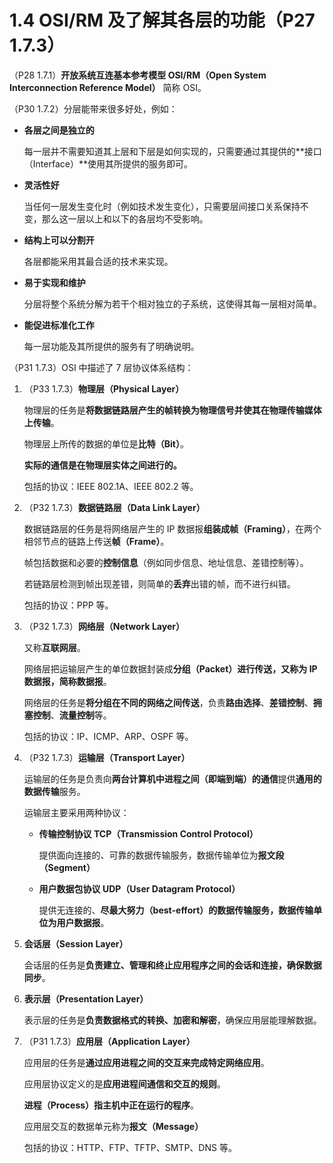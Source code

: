 # 1.4 OSI/RM 及了解其各层的功能（P27 1.7.3）

（P28 1.7.1）**开放系统互连基本参考模型 OSI/RM（Open System Interconnection Reference Model）** 简称 OSI。

（P30 1.7.2）分层能带来很多好处，例如：

+ **各层之间是独立的**

  每一层并不需要知道其上层和下层是如何实现的，只需要通过其提供的**接口（Interface）**使用其所提供的服务即可。

+ **灵活性好**

  当任何一层发生变化时（例如技术发生变化），只需要层间接口关系保持不变，那么这一层以上和以下的各层均不受影响。

+ **结构上可以分割开**

  各层都能采用其最合适的技术来实现。

+ **易于实现和维护**

  分层将整个系统分解为若干个相对独立的子系统，这使得其每一层相对简单。

+ **能促进标准化工作**

  每一层功能及其所提供的服务有了明确说明。

（P31 1.7.3）OSI 中描述了 7 层协议体系结构：

1. （P33 1.7.3）**物理层（Physical Layer）**

   物理层的任务是**将数据链路层产生的帧转换为物理信号并使其在物理传输媒体上传输**。

   物理层上所传的数据的单位是**比特（Bit）**。

   **实际的通信是在物理层实体之间进行的。**

   包括的协议：IEEE 802.1A、IEEE 802.2 等。

2. （P32 1.7.3）**数据链路层（Data Link Layer）**

   数据链路层的任务是将网络层产生的 IP 数据报**组装成帧（Framing）**，在两个相邻节点的链路上传送**帧（Frame）**。

   帧包括数据和必要的**控制信息**（例如同步信息、地址信息、差错控制等）。

   若链路层检测到帧出现差错，则简单的**丢弃**出错的帧，而不进行纠错。

   包括的协议：PPP 等。

3. （P32 1.7.3）**网络层（Network Layer）**

   又称**互联网层**。

   网络层把运输层产生的单位数据封装成**分组（Packet）**进行传送，又称为 **IP 数据报**，简称**数据报**。

   网络层的任务是**将分组在不同的网络之间传送**，负责**路由选择**、**差错控制**、**拥塞控制**、**流量控制**等。

   包括的协议：IP、ICMP、ARP、OSPF 等。

4. （P32 1.7.3）**运输层（Transport Layer）**

   运输层的任务是负责向**两台计算机中进程之间（即端到端）的通信**提供**通用的数据传输**服务。

   运输层主要采用两种协议：

    + **传输控制协议 TCP（Transmission Control Protocol）**

      提供面向连接的、可靠的数据传输服务，数据传输单位为**报文段（Segment）**

    + **用户数据包协议 UDP（User Datagram Protocol）**

      提供无连接的、**尽最大努力（best-effort）**的数据传输服务，数据传输单位为**用户数据报**。

5. **会话层（Session Layer）**

   会话层的任务是**负责建立、管理和终止应用程序之间的会话和连接，确保数据同步**。

6. **表示层（Presentation Layer）**

   表示层的任务是**负责数据格式的转换、加密和解密**，确保应用层能理解数据。

7. （P31 1.7.3）**应用层（Application Layer）**

   应用层的任务是**通过应用进程之间的交互来完成特定网络应用**。

   应用层协议定义的是**应用进程间通信和交互的规则**。

   **进程（Process）**指主机中**正在运行的程序**。

   应用层交互的数据单元称为**报文（Message）**

   包括的协议：HTTP、FTP、TFTP、SMTP、DNS 等。
